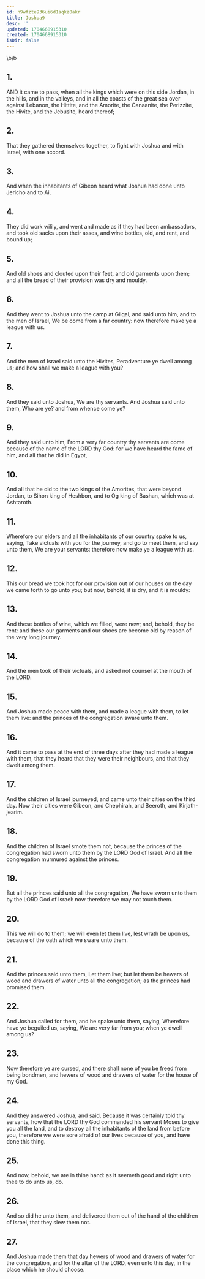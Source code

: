 ```yaml
---
id: n9wfzte936ui6d1aqkz0akr
title: Joshua9
desc: ''
updated: 1704668915310
created: 1704668915310
isDir: false
---
```

\b\b
## 1.
AND it came to pass, when all the kings which were on this side Jordan, in the hills, and in the valleys, and in all the coasts of the great sea over against Lebanon, the Hittite, and the Amorite, the Canaanite, the Perizzite, the Hivite, and the Jebusite, heard thereof;
## 2.
That they gathered themselves together, to fight with Joshua and with Israel, with one accord.
## 3.
And when the inhabitants of Gibeon heard what Joshua had done unto Jericho and to Ai,
## 4.
They did work wilily, and went and made as if they had been ambassadors, and took old sacks upon their asses, and wine bottles, old, and rent, and bound up;
## 5.
And old shoes and clouted upon their feet, and old garments upon them; and all the bread of their provision was dry and mouldy.
## 6.
And they went to Joshua unto the camp at Gilgal, and said unto him, and to the men of Israel, We be come from a far country: now therefore make ye a league with us.
## 7.
And the men of Israel said unto the Hivites, Peradventure ye dwell among us; and how shall we make a league with you?
## 8.
And they said unto Joshua, We are thy servants.  And Joshua said unto them, Who are ye?  and from whence come ye?
## 9.
And they said unto him, From a very far country thy servants are come because of the name of the LORD thy God: for we have heard the fame of him, and all that he did in Egypt,
## 10.
And all that he did to the two kings of the Amorites, that were beyond Jordan, to Sihon king of Heshbon, and to Og king of Bashan, which was at Ashtaroth.
## 11.
Wherefore our elders and all the inhabitants of our country spake to us, saying, Take victuals with you for the journey, and go to meet them, and say unto them, We are your servants: therefore now make ye a league with us.
## 12.
This our bread we took hot for our provision out of our houses on the day we came forth to go unto you; but now, behold, it is dry, and it is mouldy:
## 13.
And these bottles of wine, which we filled, were new; and, behold, they be rent: and these our garments and our shoes are become old by reason of the very long journey.
## 14.
And the men took of their victuals, and asked not counsel at the mouth of the LORD.
## 15.
And Joshua made peace with them, and made a league with them, to let them live: and the princes of the congregation sware unto them.
## 16.
And it came to pass at the end of three days after they had made a league with them, that they heard that they were their neighbours, and that they dwelt among them.
## 17.
And the children of Israel journeyed, and came unto their cities on the third day.  Now their cities were Gibeon, and Chephirah, and Beeroth, and Kirjath-jearim.
## 18.
And the children of Israel smote them not, because the princes of the congregation had sworn unto them by the LORD God of Israel.  And all the congregation murmured against the princes.
## 19.
But all the princes said unto all the congregation, We have sworn unto them by the LORD God of Israel: now therefore we may not touch them.
## 20.
This we will do to them; we will even let them live, lest wrath be upon us, because of the oath which we sware unto them.
## 21.
And the princes said unto them, Let them live; but let them be hewers of wood and drawers of water unto all the congregation; as the princes had promised them.
## 22.
And Joshua called for them, and he spake unto them, saying, Wherefore have ye beguiled us, saying, We are very far from you; when ye dwell among us?
## 23.
Now therefore ye are cursed, and there shall none of you be freed from being bondmen, and hewers of wood and drawers of water for the house of my God.
## 24.
And they answered Joshua, and said, Because it was certainly told thy servants, how that the LORD thy God commanded his servant Moses to give you all the land, and to destroy all the inhabitants of the land from before you, therefore we were sore afraid of our lives because of you, and have done this thing.
## 25.
And now, behold, we are in thine hand: as it seemeth good and right unto thee to do unto us, do.
## 26.
And so did he unto them, and delivered them out of the hand of the children of Israel, that they slew them not.
## 27.
And Joshua made them that day hewers of wood and drawers of water for the congregation, and for the altar of the LORD, even unto this day, in the place which he should choose.
